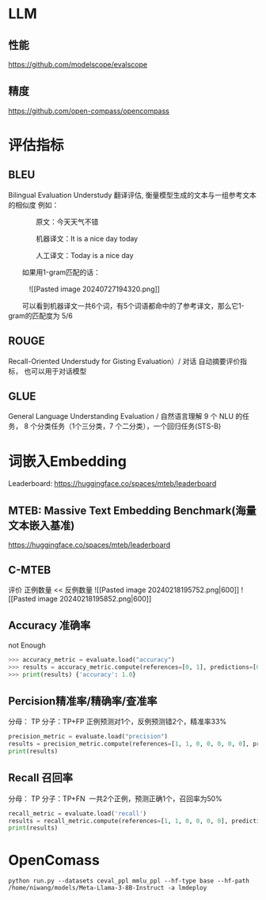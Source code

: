 # LLM

## 性能
https://github.com/modelscope/evalscope

## 精度
https://github.com/open-compass/opencompass



# 评估指标

## BLEU 
Bilingual Evaluation Understudy
翻译评估, 衡量模型生成的文本与一组参考文本的相似度
例如：

　　　　原文：今天天气不错

　　　　机器译文：It is a nice day today

　　　　人工译文：Today is a nice day  

　　如果用1-gram匹配的话：

　　　![[Pasted image 20240727194320.png]]

　　可以看到机器译文一共6个词，有5个词语都命中的了参考译文，那么它1-gram的匹配度为 5/6


## ROUGE
Recall-Oriented Understudy for Gisting Evaluation）/ 对话
自动摘要评价指标， 也可以用于对话模型

## GLUE 
General Language Understanding Evaluation / 自然语言理解
9 个 NLU 的任务， 8 个分类任务（1个三分类，7 个二分类），一个回归任务(STS-B)



# 词嵌入Embedding
Leaderboard: https://huggingface.co/spaces/mteb/leaderboard
## MTEB: Massive Text Embedding Benchmark(海量⽂本嵌⼊基准)
https://huggingface.co/spaces/mteb/leaderboard

## C-MTEB


评价
正例数量 << 反例数量
![[Pasted image 20240218195752.png|600]]
![[Pasted image 20240218195852.png|600]]
## Accuracy 准确率 
not Enough

```python
>>> accuracy_metric = evaluate.load("accuracy") 
>>> results = accuracy_metric.compute(references=[0, 1], predictions=[0, 1]) 
>>> print(results) {'accuracy': 1.0}
```
## Percision精准率/精确率/查准率
分母： TP
分子：TP+FP
正例预测对1个，反例预测错2个，精准率33%
```python
precision_metric = evaluate.load("precision")
results = precision_metric.compute(references=[1, 1, 0, 0, 0, 0, 0], predictions=[1, 0, 1, 1, 0, 0, 0])
print(results)
```
## Recall  召回率
分母： TP
分子：TP+FN
 一共2个正例，预测正确1个，召回率为50%
```python
recall_metric = evaluate.load('recall')
results = recall_metric.compute(references=[1, 1, 0, 0, 0, 0], predictions=[1, 0, 1, 1, 0, 0])
print(results)
```


# OpenComass

```
python run.py --datasets ceval_ppl mmlu_ppl --hf-type base --hf-path /home/niwang/models/Meta-Llama-3-8B-Instruct -a lmdeploy
```
